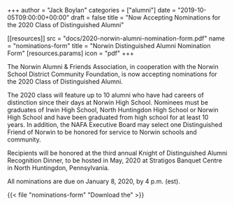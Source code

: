 +++
author = "Jack Boylan"
categories = ["alumni"]
date = "2019-10-05T09:00:00+00:00"
draft = false
title = "Now Accepting Nominations for the 2020 Class of Distinguished Alumni"

[[resources]]
  src   = "docs/2020-norwin-alumni-nomination-form.pdf"
  name  = "nominations-form"
  title = "Norwin Distinguished Alumni Nomination Form"
  [resources.params]
    icon = "pdf"
+++

The Norwin Alumni & Friends Association, in cooperation with the Norwin School District Community Foundation, is now accepting nominations for the 2020 Class of Distinguished Alumni.

The 2020 class will feature up to 10 alumni who have had careers of distinction since their days at Norwin High School. Nominees must be graduates of Irwin High School, North Huntingdon High School or Norwin High School and have been graduated from high school for at least 10 years. In addition, the NAFA Executive Board may select one Distinguished Friend of Norwin to be honored for service to Norwin schools and community.

Recipients will be honored at the third annual Knight of Distinguished Alumni Recognition Dinner, to be hosted in May, 2020 at Stratigos Banquet Centre in North Huntingdon, Pennsylvania. 

All nominations are due on January 8, 2020, by 4 p.m. (est).

{{< file "nominations-form" "Download the" >}}
